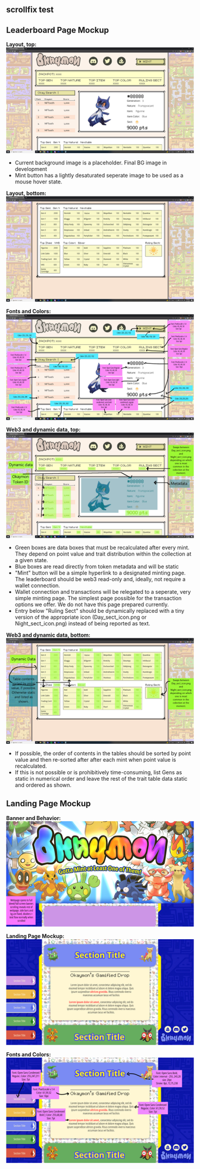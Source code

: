 ## scrollfix test
## Leaderboard Page Mockup
**Layout, top:**
![Layout guide 1](./Leaderboard%20Assets/%23leaderboard%20layout_guide%201.jpg)
* Current background image is a placeholder. Final BG image in development
* Mint button has a lightly desaturated seperate image to be used as a mouse hover state.

**Layout, bottom:**
![Layout guide 2](./Leaderboard%20Assets/%23leaderboard%20layout_guide%202.jpg)

**Fonts and Colors:**
![Fonts and Colors](./Leaderboard%20Assets/%23leaderboard_font%20and%20color%20guide.jpg)

**Web3 and dynamic data, top:**
![Web3 and dynamic data 1](./Leaderboard%20Assets/%23leaderboard_data_guide_1.jpg)
* Green boxes are data boxes that must be recalculated after every mint. They depend on point value and trait distribution within the collection at a given state.
* Blue boxes are read directly from token metadata and will be static
* "Mint" button will be a simple hyperlink to a designated minting page. The leaderboard should be web3 read-only and, ideally, not require a wallet connection.
* Wallet connection and transactions will be relegated to a seperate, very simple minting page. The simplest page possible for the transaction options we offer. We do not have this page prepared currently.
* Entry below "Ruling Sect" should be dynamically replaced with a tiny version of the appropriate icon (Day_sect_icon.png or Night_sect_icon.png) instead of being reported as text.

**Web3 and dynamic data, bottom:**
![Web3 and dynamic data 2](./Leaderboard%20Assets/%23leaderboard_data_guide_2.jpg)
* If possible, the order of contents in the tables should be sorted by point value and then re-sorted after after each mint when point value is recalculated.
* If this is not possible or is prohibitively time-consuming, list Gens as static in numerical order and leave the rest of the trait table data static and ordered as shown.

## Landing Page Mockup
**Banner and Behavior:**
![Banner and behavior](./Landing%20Page%20Assets/%23_Web%20Mockup_banner%20and%20behavior.jpg)

**Landing Page Mockup:**
![Landing page mockup](./Landing%20Page%20Assets/%23_Web%20Mockup.jpg)

**Fonts and Colors:**
![Fonts and colors](./Landing%20Page%20Assets/%23_Web%20Mockup_fonts%20colors.jpg)
